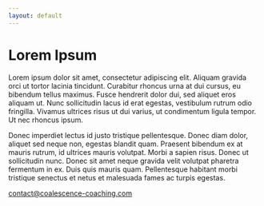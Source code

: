 ```yaml
---
layout: default
---
```


# Lorem Ipsum

Lorem ipsum dolor sit amet, consectetur adipiscing elit. Aliquam gravida orci ut tortor lacinia tincidunt. Curabitur rhoncus urna at dui cursus, eu bibendum tellus maximus. Fusce hendrerit dolor dui, sed aliquet eros aliquam ut. Nunc sollicitudin lacus id erat egestas, vestibulum rutrum odio fringilla. Vivamus ultrices risus ut dui varius, ut condimentum ligula tempor. Ut nec rhoncus ipsum. 

Donec imperdiet lectus id justo tristique pellentesque. Donec diam dolor, aliquet sed neque non, egestas blandit quam. Praesent bibendum ex at mauris rutrum, id ultrices mauris volutpat. Morbi a sapien risus. Donec ut sollicitudin nunc. Donec sit amet neque gravida velit volutpat pharetra fermentum in ex. Duis quis mauris quam. Pellentesque habitant morbi tristique senectus et netus et malesuada fames ac turpis egestas. 

[contact@coalescence-coaching.com](mailto:contact@coalescence-coaching.com)